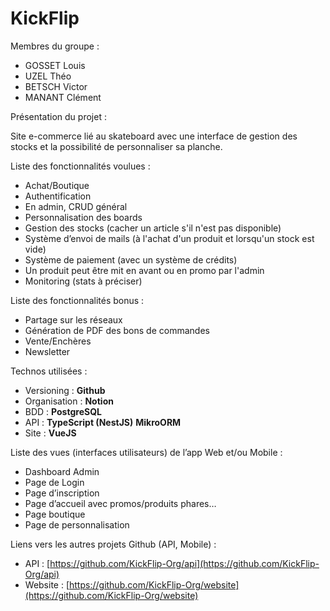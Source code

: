 # KickFlip

Membres du groupe :

- GOSSET Louis
- UZEL Théo
- BETSCH Victor
- MANANT Clément

Présentation du projet : 

Site e-commerce lié au skateboard avec une interface de gestion des stocks et la possibilité de personnaliser sa planche.

Liste des fonctionnalités voulues : 

- Achat/Boutique
- Authentification
- En admin, CRUD général
- Personnalisation des boards
- Gestion des stocks (cacher un article s'il n'est pas disponible)
- Système d’envoi de mails (à l'achat d'un produit et lorsqu'un stock est vide)
- Système de paiement (avec un système de crédits)
- Un produit peut être mit en avant ou en promo par l'admin
- Monitoring (stats à préciser)

Liste des fonctionnalités bonus :

- Partage sur les réseaux
- Génération de PDF des bons de commandes
- Vente/Enchères
- Newsletter

Technos utilisées : 

- Versioning : **Github**
- Organisation : **Notion**
- BDD : **PostgreSQL**
- API : **TypeScript (NestJS)**  **MikroORM**
- Site : **VueJS**

Liste des vues (interfaces utilisateurs) de l’app Web et/ou Mobile :

- Dashboard Admin
- Page de Login
- Page d’inscription
- Page d’accueil avec promos/produits phares…
- Page boutique
- Page de personnalisation

Liens vers les autres projets Github (API, Mobile) :

- API : [https://github.com/KickFlip-Org/api](https://github.com/KickFlip-Org/api)
- Website : [https://github.com/KickFlip-Org/website](https://github.com/KickFlip-Org/website)
